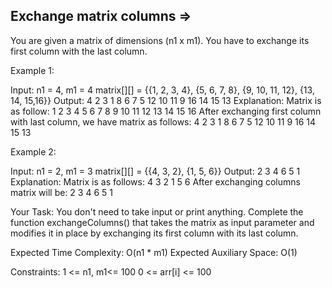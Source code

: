 Exchange matrix columns  =>
-----------------------


You are given a matrix of dimensions (n1 x m1). You have to exchange its first column with the last column.

Example 1:

Input:
n1 = 4, m1 = 4
matrix[][] = {{1, 2, 3, 4},
              {5, 6, 7, 8},
              {9, 10, 11, 12},
              {13, 14, 15,16}}
Output: 
4 2 3 1 8 6 7 5 12 10 11 9 16 14 15 13
Explanation:
Matrix is as follow:
1 2 3 4
5 6 7 8
9 10 11 12
13 14 15 16
After exchanging first column with 
last column, we have matrix as follows:
4 2 3 1
8 6 7 5
12 10 11 9
16 14 15 13
 

Example 2:

Input:
n1 = 2, m1 = 3
matrix[][] = {{4, 3, 2},
              {1, 5, 6}}
Output: 2 3 4 6 5 1
Explanation:
Matrix is as follows:
4 3 2
1 5 6
After exchanging columns matrix will be:
2 3 4
6 5 1

Your Task:
You don't need to take input or print anything. Complete the function exchangeColumns() that takes the matrix as input parameter and modifies it in place by exchanging its first column with its last column.

Expected Time Complexity: O(n1 * m1)
Expected Auxiliary Space: O(1)

Constraints:
1 <= n1, m1<= 100
0 <= arr[i] <= 100
